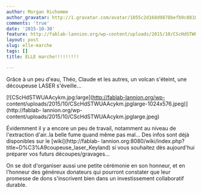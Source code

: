 ```yaml
---
author: Morgan Richomme
author_gravatar: http://1.gravatar.com/avatar/1055c2d168d9878befb9c8810eda96dc?s=96&d=mm&r=g
comments: 'true'
date: '2015-10-30'
feature: http://fablab-lannion.org/wp-content/uploads/2015/10/CScHdSTWUAAcykm.jpglarge.jpeg
layout: post
slug: elle-marche
tags: []
title: ELLE marche!!!!!!!!!

---
```

Grâce à un peu d'eau, Théo, Claude et les autres, un volcan s'éteint, une
découpeuse LASER s'éveille…

[![CScHdSTWUAAcykm.jpg:large](http://fablab-lannion.org/wp-
content/uploads/2015/10/CScHdSTWUAAcykm.jpglarge-1024x576.jpeg)](http://fablab-
lannion.org/wp-content/uploads/2015/10/CScHdSTWUAAcykm.jpglarge.jpeg)



Évidemment il y a encore un peu de travail, notamment au niveau de
l'extraction d'air..la belle fume quand même pas mal… Des infos sont déjà
disponibles sur le [wiki](http://fablab-
lannion.org:8080/wiki/index.php?title=D%C3%A9coupeuse_laser_Keyland) si vous
souhaitez dès aujourd'hui préparer vos futurs découpes/gravages…

On se doit d'organiser aussi une petite cérémonie en son honneur, et en
l'honneur des généreux donateurs qui pourront constater que leur promesse de
dons s'inscrivent bien dans un investissement collaboratif durable.


